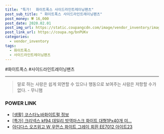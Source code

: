 ```yaml
--- 
title: "특가!  화이트폭스 사이드라인트레이닝팬츠" 
post_sub_title: " 화이트폭스 사이드라인트레이닝팬츠" 
post_money: ₩ 16,000 
post_date: 2020.02.01 
post_img_url: https://static.coupangcdn.com/image/vendor_inventory/images/2018/09/13/10/0/9a376192-c091-4693-a0aa-ef2db83a9c98.jpg 
post_link_url: https://coupa.ng/bnPUKv 
categories: 
  - vendor_inventory 
tags: 
  - 화이트폭스 
  - 사이드라인트레이닝팬츠 
--- 
```

  #화이트폭스 #사이드라인트레이닝팬츠 
<hr> 

> 말로 하는 사랑은 쉽게 외면할 수 있으나 행동으로 보여주는 사람은 저항할 수가 없다. - 무니햄 


### POWER LINK

* <a href="https://blog.naver.com/santokki14/221768529272" target="_blank"> [생활] 코스타노바화이트펄 정보 </a>
* <a href="https://blog.naver.com/sakai111/221788047663" target="_blank">[특가] 크리넥스 kf94 데일리 방역마스크 화이트 대형1Px40개 미...</a>
* <a href="https://blog.naver.com/sakai111/221780458453" target="_blank">아디다스 오즈위고 W 우먼스 화이트 그레이 회흰 EE7012 아이트23</a>
